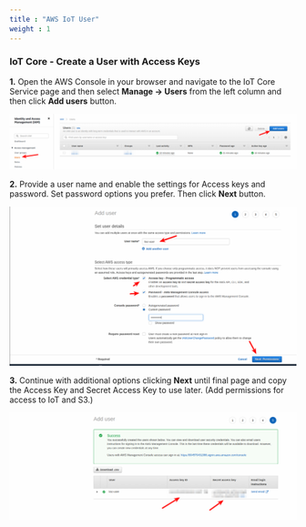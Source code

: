 ```yaml
---
title : "AWS IoT User"
weight : 1
---
```


### IoT Core - Create a User with Access Keys

**1.** Open the AWS Console in your browser and navigate to the IoT Core Service page and then select **Manage -> Users** from the left column and then click **Add users** button.

![iam add user](/static/iam-add-user.png)

**2.** Provide a user name and enable the settings for Access keys and password. Set password options you prefer. Then click **Next** button.

![iam add user 1](/static/iam-add-user-1.png)

**3.** Continue with additional options clicking **Next** until final page and copy the Access Key and Secret Access Key to use later. (Add permissions for access to IoT and S3.) 

![iam add user 2](/static/iam-add-user-2.png)

